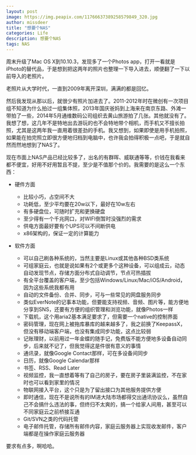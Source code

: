 ```yaml
---
layout: post
image: https://img.peapix.com/11766637389258579849_320.jpg
author: missdeer
title: "想要个NAS"
categories: Life
description: 想要个NAS
tags: NAS
---
```

周末升级了Mac OS X到10.10.3，发现多了一个Photos app，打开一看就是iPhoto的替代品，于是想到把这两年的照片也整理一下导入进去，顺便翻了一下以前导入的老照片。

老照片从大学时代，一直到2009年离开深圳，满满的都是回忆。

然后我发现从那以后，就很少有照片加进去了。2011-2012年时在微创有一次项目组不知道为什么拍过一组集体照，2013年国庆爸妈到上海来在南京东路、外滩一带拍了一些，2014年5月通维数码公司组织去黄山旅游拍了几张。其他就没有了。我想了想，这几年不是特地出去游玩的也不会特地带个相机，而手机又不擅长拍照，尤其是这两年我一直用着很差劲的手机。我又想到，如果即使是用手机拍照，如果能在拍完照立即很方便地归档到电脑中，也许我会拍得积极一点吧，于是就自然而然地想到了NAS了。

现在市面上NAS产品已经比较多了，出名的有群晖、威联通等等，价钱在我看来都不便宜，好用不好用暂且不提，至少是不值那个价的。我需要的是这么一个东西：

- 硬件方面
  - 比较小巧，占空间不大
  - 功耗低，至少平均要在20w以下，最好在10w左右
  - 有多硬盘位，可随时扩充和更换硬盘
  - 至少得有一个千兆网口，对WIFI倒暂时没强烈的需求
  - 供电方面最好要有个UPS可以不间断供电
  - x86架构的，保证一定的计算能力

- 软件方面
  - 可以自己刷各种系统的，当然主要是Linux或其他各种BSD类系统
  - 可组家庭云，也就是说如果有2个或更多个这种设备，可以组成云，动态自动发现节点，存储方面分布式自动调节，节点可热插拔
  - 有全平台覆盖的客户端，至少包括Windows/Linux/Mac/iOS/Android，因为这些系统我都有用
  - 自动的文件备份、合并、同步，可与一些常见的网盘服务同步
  - 类似EverNote的记事本功能，但要能支持视频、音频、图片等，能方便地分享到SNS，还要有方便的组织管理和浏览功能，就像Photos一样
  - 下载机，这个用aria2基本满足要求了，但需要一个native的控制界面
  - 密码管理，现在网上被拖库暴库的越来越多了，我之前换了KeepassX，但没有移动端客户端，也没有集成同步功能，这点比较弱
  - 记账理财，以前用过一年金蝶的随手记，免费版不能方便地多设备自动同步，后来就不记了，但我觉得这是件很有意义的事情
  - 通讯录，就像Google Contact那样，可在多设备间同步
  - 日历，就像Google Calendar那样
  - 书签、RSS、Read Later
  - 视频监控，我一直想着等有了自己的房子，要在房子里装满监控，不在家时也可以看到家里的情况
  - 物联网接入平台，这个只是为了留出接口为其他服务提供方便
  - 即时通信，现在不是说所有的IM进大陆市场都得交出通讯协议么，虽然自己不会搞什么违法的事，但终归不太爽的，搞一个给家人间用，甚至可以不同家庭云之前桥接互通
  - Git/SVN之类的代码托管
  - 电子邮件托管，存储所有邮件内容，家庭云服务器上实现收发邮件，客户端都是在操作家庭云服务器

要求有点多，啊哈哈。
